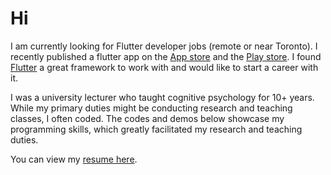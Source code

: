 # Hi

I am currently looking for Flutter developer jobs (remote or near Toronto). I recently published a flutter app on the [App store](https://apps.apple.com/us/app/emojart/id1632243774) and the [Play store](https://play.google.com/store/apps/details?id=com.navonapps.emojart). I found [Flutter](https://flutter.dev/) a great framework to work with and would like to start a career with it. 

I was a university lecturer who taught cognitive psychology for 10+ years. While my primary duties might be conducting research and teaching classes, I often coded. The codes and demos below showcase my programming skills, which greatly facilitated my research and teaching duties.

You can view my [resume here](https://louiskhchan.github.io/louiskhchan/LouisChan_Resume.docx).